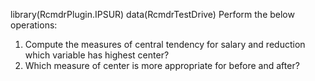library(RcmdrPlugin.IPSUR)
data(RcmdrTestDrive)
Perform the below operations:
1. Compute the measures of central tendency for salary and reduction which variable has highest center?
2. Which measure of center is more appropriate for before and after?

